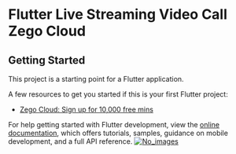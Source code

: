 # Flutter Live Streaming Video Call Zego Cloud

## Getting Started

This project is a starting point for a Flutter application.

A few resources to get you started if this is your first Flutter project:

- [Zego Cloud: Sign up for 10,000 free mins](https://bit.ly/3DI2ThG)


For help getting started with Flutter development, view the
[online documentation](https://docs.flutter.dev/), which offers tutorials,
samples, guidance on mobile development, and a full API reference.
[![No_images](https://img.youtube.com/vi/YjXLsc1fdfA/0/jpg)](https://www.youtube.com/watch?v=YjXLsc1fdfA)
